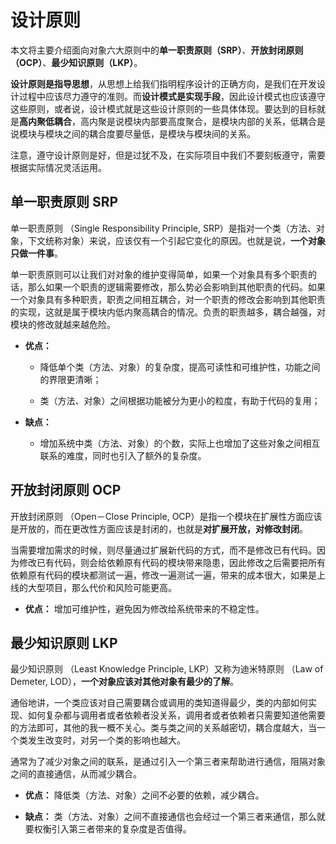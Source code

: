 # 设计原则

本文将主要介绍面向对象六大原则中的**单一职责原则（SRP）**、**开放封闭原则（OCP）**、**最少知识原则（LKP）**。

**设计原则是指导思想**，从思想上给我们指明程序设计的正确方向，是我们在开发设计过程中应该尽力遵守的准则。而**设计模式是实现手段**，因此设计模式也应该遵守这些原则，或者说，设计模式就是这些设计原则的一些具体体现。要达到的目标就是**高内聚低耦合**，高内聚是说模块内部要高度聚合，是模块内部的关系，低耦合是说模块与模块之间的耦合度要尽量低，是模块与模块间的关系。

注意，遵守设计原则是好，但是过犹不及，在实际项目中我们不要刻板遵守，需要根据实际情况灵活运用。

## 单一职责原则 SRP

单一职责原则 （Single Responsibility Principle, SRP）是指对一个类（方法、对象，下文统称对象）来说，应该仅有一个引起它变化的原因。也就是说，**一个对象只做一件事**。

单一职责原则可以让我们对对象的维护变得简单，如果一个对象具有多个职责的话，那么如果一个职责的逻辑需要修改，那么势必会影响到其他职责的代码。如果一个对象具有多种职责，职责之间相互耦合，对一个职责的修改会影响到其他职责的实现，这就是属于模块内低内聚高耦合的情况。负责的职责越多，耦合越强，对模块的修改就越来越危险。



- **优点：**
  
  - 降低单个类（方法、对象）的复杂度，提高可读性和可维护性，功能之间的界限更清晰；
  
  - 类（方法、对象）之间根据功能被分为更小的粒度，有助于代码的复用；

- **缺点：**
  
  -  增加系统中类（方法、对象）的个数，实际上也增加了这些对象之间相互联系的难度，同时也引入了额外的复杂度。



## 开放封闭原则 OCP

开放封闭原则 （Open－Close Principle, OCP）是指一个模块在扩展性方面应该是开放的，而在更改性方面应该是封闭的，也就是**对扩展开放，对修改封闭**。

当需要增加需求的时候，则尽量通过扩展新代码的方式，而不是修改已有代码。因为修改已有代码，则会给依赖原有代码的模块带来隐患，因此修改之后需要把所有依赖原有代码的模块都测试一遍，修改一遍测试一遍，带来的成本很大，如果是上线的大型项目，那么代价和风险可能更高。



- **优点：** 增加可维护性，避免因为修改给系统带来的不稳定性。



## 最少知识原则 LKP

最少知识原则 （Least Knowledge Principle, LKP）又称为迪米特原则 （Law of Demeter, LOD），**一个对象应该对其他对象有最少的了解**。

通俗地讲，一个类应该对自己需要耦合或调用的类知道得最少，类的内部如何实现、如何复杂都与调用者或者依赖者没关系，调用者或者依赖者只需要知道他需要的方法即可，其他的我一概不关心。类与类之间的关系越密切，耦合度越大，当一个类发生改变时，对另一个类的影响也越大。

通常为了减少对象之间的联系，是通过引入一个第三者来帮助进行通信，阻隔对象之间的直接通信，从而减少耦合。



- **优点：** 降低类（方法、对象）之间不必要的依赖，减少耦合。

- **缺点：** 类（方法、对象）之间不直接通信也会经过一个第三者来通信，那么就要权衡引入第三者带来的复杂度是否值得。


